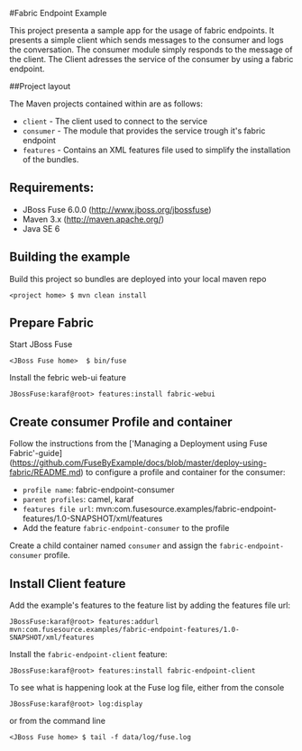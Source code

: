#Fabric Endpoint Example

This project presenta a sample app for the usage of fabric endpoints. It presents a simple client which sends messages 
to the consumer and logs the conversation. The consumer module simply responds to the message of the client. The Client 
adresses the service of the consumer by using a fabric endpoint.

##Project layout

The Maven projects contained within are as follows:

* `client` - The client used to connect to the service
* `consumer` - The module that provides the service trough it's fabric endpoint
* `features` - Contains an XML features file used to simplify the installation of the bundles.

## Requirements:

* JBoss Fuse 6.0.0 (http://www.jboss.org/jbossfuse)
* Maven 3.x (http://maven.apache.org/)
* Java SE 6

## Building the example

Build this project so bundles are deployed into your local maven repo

    <project home> $ mvn clean install

## Prepare Fabric

Start JBoss Fuse

    <JBoss Fuse home>  $ bin/fuse

Install the febric web-ui feature

    JBossFuse:karaf@root> features:install fabric-webui


## Create consumer Profile and container

Follow the instructions from the ['Managing a Deployment using Fuse Fabric'-guide]
(https://github.com/FuseByExample/docs/blob/master/deploy-using-fabric/README.md) to configure a profile and container 
for the consumer:

* `profile name`: fabric-endpoint-consumer
* `parent profiles`: camel, karaf
* `features file url`: mvn:com.fusesource.examples/fabric-endpoint-features/1.0-SNAPSHOT/xml/features
* Add the feature `fabric-endpoint-consumer` to the profile

Create a child container named `consumer` and assign the `fabric-endpoint-consumer` profile.

## Install Client feature

Add the example's features to the feature list by adding the features file url:

    JBossFuse:karaf@root> features:addurl mvn:com.fusesource.examples/fabric-endpoint-features/1.0-SNAPSHOT/xml/features

Install the `fabric-endpoint-client` feature:

    JBossFuse:karaf@root> features:install fabric-endpoint-client
 
To see what is happening look at the Fuse log file, either from the console

    JBossFuse:karaf@root> log:display

   or from the command line

    <JBoss Fuse home> $ tail -f data/log/fuse.log
